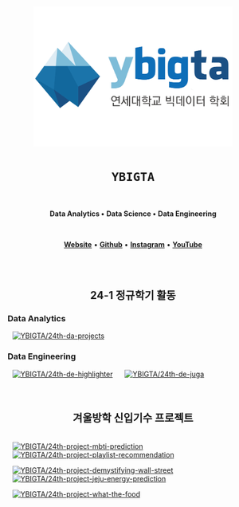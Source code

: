 <div align="center">

<img src="/profile/logo.png" alt="ybigta-logo" width="400" />

# `YBIGTA`
<br />

**Data Analytics •**
**Data Science •**
**Data Engineering**

<br />

[**Website**](https://ybigta.org) •
[**Github**](https://www.github.com/YBIGTA) •
[**Instagram**](https://instagram.com/yonsei_ybigta) •
[**YouTube**](https://www.youtube.com/@ybigta7189)

</div>

<div>
<br />
<br />

<h2 align="center">24-1 정규학기 활동</h2>

### Data Analytics

<a href="https://github.com/YBIGTA/24th-da-projects">
<img src="https://github-readme-stats.vercel.app/api/pin/?username=YBIGTA&repo=24th-da-projects&show_owner=false&theme=transparent" alt="YBIGTA/24th-da-projects" width="45%" hspace="2%" /></a>

### Data Engineering

<a href="https://github.com/YBIGTA/24th-de-highlighter">
<img src="https://github-readme-stats.vercel.app/api/pin/?username=YBIGTA&repo=24th-de-highlighter&show_owner=false&theme=transparent" alt="YBIGTA/24th-de-highlighter" width="45%" hspace="2%" /></a>

<a href="https://github.com/YBIGTA/24th-de-juga">
<img src="https://github-readme-stats.vercel.app/api/pin/?username=YBIGTA&repo=24th-de-juga&show_owner=false&theme=transparent" alt="YBIGTA/24th-de-juga" width="45%" hspace="2%" /></a>

<br />
</div>

<div>
<br />
<br />

<h2 align="center">겨울방학 신입기수 프로젝트</h2>
<br />

<a href="https://github.com/YBIGTA/24th-project-mbti-prediction">
<img src="https://github-readme-stats.vercel.app/api/pin/?username=YBIGTA&repo=24th-project-mbti-prediction&show_owner=false&theme=transparent" alt="YBIGTA/24th-project-mbti-prediction" width="45%" hspace="2%" /></a>

<a href="https://github.com/YBIGTA/24th-project-playlist-recommendation">
<img src="https://github-readme-stats.vercel.app/api/pin/?username=YBIGTA&repo=24th-project-playlist-recommendation&show_owner=false&theme=transparent" alt="YBIGTA/24th-project-playlist-recommendation" width="45%" hspace="2%" /></a>

<p></p>

<a href="https://github.com/YBIGTA/24th-project-demystifying-wall-street">
<img src="https://github-readme-stats.vercel.app/api/pin/?username=YBIGTA&repo=24th-project-demystifying-wall-street&show_owner=false&theme=transparent" alt="YBIGTA/24th-project-demystifying-wall-street" width="45%" hspace="2%" /></a>

<a href="https://github.com/YBIGTA/24th-project-jeju-energy-prediction">
<img src="https://github-readme-stats.vercel.app/api/pin/?username=YBIGTA&repo=24th-project-jeju-energy-prediction&show_owner=false&theme=transparent" alt="YBIGTA/24th-project-jeju-energy-prediction" width="45%" hspace="2%" /></a>

<p></p>

<a href="https://github.com/YBIGTA/24th-project-what-the-food">
<img src="https://github-readme-stats.vercel.app/api/pin/?username=YBIGTA&repo=24th-project-what-the-food&show_owner=false&theme=transparent" alt="YBIGTA/24th-project-what-the-food" width="45%" hspace="2%" /></a>


</div>
